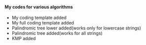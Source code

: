 #### My codes for various algorithms


- My coding template added
- My full coding template added
- Palindromic tree lower added(works only for lowercase strings)
- Palindromic tree added(works for all strings)
- KMP added